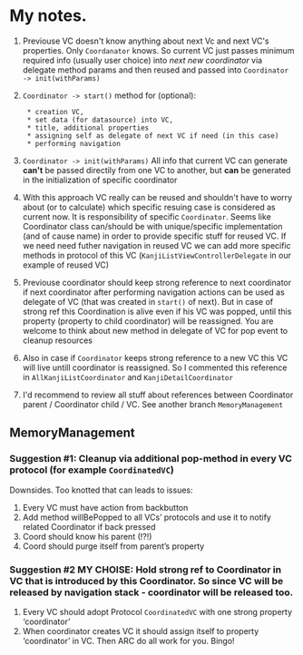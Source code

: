 #  My notes. 


1. Previouse VC doesn't know anything about next Vc and next VC's properties. Only `Coordanator` knows. So current VC just passes minimum required info (usually user choice) into _next new coordinator_ via delegate method params and then reused and passed into `Coordinator -> init(withParams)`

2. `Coordinator -> start()` method for (optional): 

        * creation VC, 
        * set data (for datasource) into VC, 
        * title, additional properties
        * assigning self as delegate of next VC if need (in this case)
        * performing navigation
        
        
3. `Coordinator -> init(withParams)` All info that current VC can generate **can't** be passed directily from one VC to another, but **can** be generated in the initialization of specific coordinator

4. With this approach VC really can be reused and shouldn't have to worry about (or to calculate) which specific resuing case is considered as current now. It is responsibility of specific `Coordinator`. Seems like Coordinator class can/should be with unique/specific implementation (and of cause name) in order to provide specific stuff for reused VC. If we need need futher navigation in reused VC we can add more specific methods in protocol of this VC (`KanjiListViewControllerDelegate` in our example of reused VC)

5. Previouse coordinator should keep strong reference to next coordinator if next coordinator after performing navigation actions can be used as delegate of VC (that was created in `start()` of next).  But in case of strong ref this Coordination is alive even if his VC was popped, until this property (property to child coordinator) will be reassigned. You are welcome to think about new method in delegate of VC for pop event to cleanup resources

6. Also in case if `Coordinator` keeps strong reference to a new VC this VC will live untill coordinator is reassigned. So I commented this reference  in `AllKanjiListCoordinator` and `KanjiDetailCoordinator`

7. I'd recommend to review all stuff about references between Coordinator parent / Coordinator child / VC. See another branch `MemoryManagement` 




## MemoryManagement

### Suggestion #1: Cleanup via additional pop-method in every VC protocol (for example `CoordinatedVC`)
Downsides. Too knotted that can leads to issues:
1. Every VC must have action from backbutton
2. Add method willBePopped to all VCs’ protocols and use it to notify related Coordinator if back pressed
3. Coord should know his parent (!?!) 
4. Coord should purge itself from parent’s property


### Suggestion #2 **MY CHOISE**: Hold strong ref to Coordinator in VC that is introduced by this Coordinator. So since VC will be released by navigation stack - coordinator will be released too. 
1. Every VC should adopt Protocol `CoordinatedVC` with one strong property ‘coordinator’
2. When coordinator creates VC it should assign itself to property ‘coordinator’ in VC. 
Then ARC do all work for you.  Bingo!
